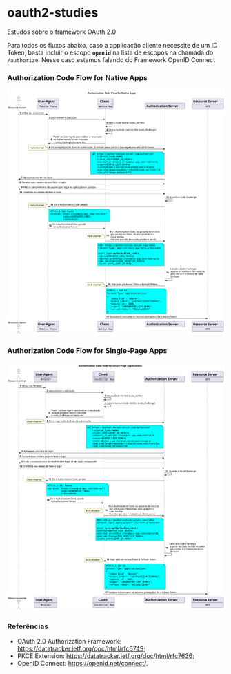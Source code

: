 # oauth2-studies
Estudos sobre o framework OAuth 2.0

Para todos os fluxos abaixo, caso a applicação cliente necessite de um ID Token, basta incluir o escopo **`openid`** na lista de escopos na chamada do `/authorize`. Nesse caso estamos falando do Framework OpenID Connect

### Authorization Code Flow for Native Apps

![](nativeFlow.svg)


### Authorization Code Flow for Single-Page Apps

![](singlePageFlow.svg)

### Referências
* OAuth 2.0 Authorization Framework: https://datatracker.ietf.org/doc/html/rfc6749;
* PKCE Extension: https://datatracker.ietf.org/doc/html/rfc7636;
* OpenID Connect: https://openid.net/connect/.
